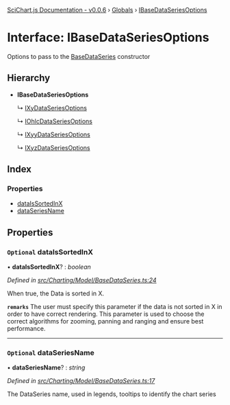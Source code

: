 [SciChart.js Documentation - v0.0.6](../README.md) › [Globals](../globals.md) › [IBaseDataSeriesOptions](ibasedataseriesoptions.md)

# Interface: IBaseDataSeriesOptions

Options to pass to the [BaseDataSeries](../classes/basedataseries.md) constructor

## Hierarchy

* **IBaseDataSeriesOptions**

  ↳ [IXyDataSeriesOptions](ixydataseriesoptions.md)

  ↳ [IOhlcDataSeriesOptions](iohlcdataseriesoptions.md)

  ↳ [IXyyDataSeriesOptions](ixyydataseriesoptions.md)

  ↳ [IXyzDataSeriesOptions](ixyzdataseriesoptions.md)

## Index

### Properties

* [dataIsSortedInX](ibasedataseriesoptions.md#optional-dataissortedinx)
* [dataSeriesName](ibasedataseriesoptions.md#optional-dataseriesname)

## Properties

### `Optional` dataIsSortedInX

• **dataIsSortedInX**? : *boolean*

*Defined in [src/Charting/Model/BaseDataSeries.ts:24](https://github.com/ABTSoftware/SciChart.Dev/blob/46671d21ce/Web/src/SciChart/src/Charting/Model/BaseDataSeries.ts#L24)*

When true, the Data is sorted in X.

**`remarks`** The user must specify this parameter if the data is not sorted in X
in order to have correct rendering. This parameter is used to choose the correct
algorithms for zooming, panning and ranging and ensure best performance.

___

### `Optional` dataSeriesName

• **dataSeriesName**? : *string*

*Defined in [src/Charting/Model/BaseDataSeries.ts:17](https://github.com/ABTSoftware/SciChart.Dev/blob/46671d21ce/Web/src/SciChart/src/Charting/Model/BaseDataSeries.ts#L17)*

The DataSeries name, used in legends, tooltips to identify the chart series
